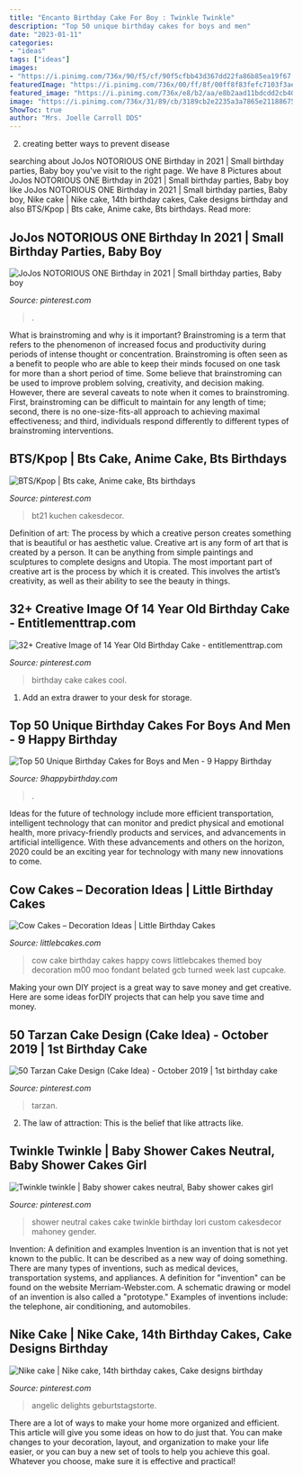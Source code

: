 ```yaml
---
title: "Encanto Birthday Cake For Boy : Twinkle Twinkle"
description: "Top 50 unique birthday cakes for boys and men"
date: "2023-01-11"
categories:
- "ideas"
tags: ["ideas"]
images:
- "https://i.pinimg.com/736x/90/f5/cf/90f5cfbb43d367dd22fa86b85ea19f67.jpg"
featuredImage: "https://i.pinimg.com/736x/00/ff/8f/00ff8f83fefc7103f3ae97b613e51345.jpg"
featured_image: "https://i.pinimg.com/736x/e8/b2/aa/e8b2aad11bdcdd2cb40a991c6cf0d2a2.jpg"
image: "https://i.pinimg.com/736x/31/89/cb/3189cb2e2235a3a7865e2118867501d5.jpg"
ShowToc: true
author: "Mrs. Joelle Carroll DDS"
---
```



2. creating better ways to prevent disease 

	

		
searching about JoJos NOTORIOUS ONE Birthday in 2021 | Small birthday parties, Baby boy you've visit to the right page. We have 8 Pictures about JoJos NOTORIOUS ONE Birthday in 2021 | Small birthday parties, Baby boy like JoJos NOTORIOUS ONE Birthday in 2021 | Small birthday parties, Baby boy, Nike cake | Nike cake, 14th birthday cakes, Cake designs birthday and also BTS/Kpop | Bts cake, Anime cake, Bts birthdays. Read more:
		
    
## JoJos NOTORIOUS ONE Birthday In 2021 | Small Birthday Parties, Baby Boy

<img loading=lazy src="https://i.pinimg.com/736x/90/f5/cf/90f5cfbb43d367dd22fa86b85ea19f67.jpg" onerror="this.onerror=null;this.src='https://tse2.mm.bing.net/th?id=OIP._I0mITY7D3YQ5NV-br6a7gHaJ3&amp;pid=15.1';" alt="JoJos NOTORIOUS ONE Birthday in 2021 | Small birthday parties, Baby boy">

_Source: pinterest.com_

>. 

	

What is brainstroming and why is it important?
Brainstroming is a term that refers to the phenomenon of increased focus and productivity during periods of intense thought or concentration. Brainstroming is often seen as a benefit to people who are able to keep their minds focused on one task for more than a short period of time. Some believe that brainstroming can be used to improve problem solving, creativity, and decision making. However, there are several caveats to note when it comes to brainstroming. First, brainstroming can be difficult to maintain for any length of time; second, there is no one-size-fits-all approach to achieving maximal effectiveness; and third, individuals respond differently to different types of brainstroming interventions.

    
## BTS/Kpop | Bts Cake, Anime Cake, Bts Birthdays

<img loading=lazy src="https://i.pinimg.com/736x/00/ff/8f/00ff8f83fefc7103f3ae97b613e51345.jpg" onerror="this.onerror=null;this.src='https://tse1.mm.bing.net/th?id=OIP.oAaN1i3gBuUIOmcY1akeHwHaLL&amp;pid=15.1';" alt="BTS/Kpop | Bts cake, Anime cake, Bts birthdays">

_Source: pinterest.com_

>bt21 kuchen cakesdecor. 

	

Definition of art: The process by which a creative person creates something that is beautiful or has aesthetic value.
Creative art is any form of art that is created by a person. It can be anything from simple paintings and sculptures to complete designs and Utopia. The most important part of creative art is the process by which it is created. This involves the artist’s creativity, as well as their ability to see the beauty in things.

    
## 32+ Creative Image Of 14 Year Old Birthday Cake - Entitlementtrap.com

<img loading=lazy src="https://i.pinimg.com/736x/13/14/09/131409d6a449a73a9bea91733ab6886c.jpg" onerror="this.onerror=null;this.src='https://tse4.mm.bing.net/th?id=OIP.f9SpQ-FLyVfKvVjz5cS6lwHaNK&amp;pid=15.1';" alt="32+ Creative Image of 14 Year Old Birthday Cake - entitlementtrap.com">

_Source: pinterest.com_

>birthday cake cakes cool. 

	

1. Add an extra drawer to your desk for storage.

    
## Top 50 Unique Birthday Cakes For Boys And Men - 9 Happy Birthday

<img loading=lazy src="https://www.9happybirthday.com/wp-content/uploads/2017/10/Birthday-Cake-for-Little-Boys-caterpillar-640x960.jpg" onerror="this.onerror=null;this.src='https://tse4.mm.bing.net/th?id=OIP.65oZbG1pNidE8pC3zYJJgwHaLH&amp;pid=15.1';" alt="Top 50 Unique Birthday Cakes for Boys and Men - 9 Happy Birthday">

_Source: 9happybirthday.com_

>. 

	

Ideas for the future of technology include more efficient transportation, intelligent technology that can monitor and predict physical and emotional health, more privacy-friendly products and services, and advancements in artificial intelligence. With these advancements and others on the horizon, 2020 could be an exciting year for technology with many new innovations to come.

    
## Cow Cakes – Decoration Ideas | Little Birthday Cakes

<img loading=lazy src="https://www.littlebcakes.com/wp-content/uploads/2014/01/Cow-Cake-Images-768x1024.jpg" onerror="this.onerror=null;this.src='https://tse2.mm.bing.net/th?id=OIP.K3CLj0TlBLWtsD8Jlowi1wHaJ4&amp;pid=15.1';" alt="Cow Cakes – Decoration Ideas | Little Birthday Cakes">

_Source: littlebcakes.com_

>cow cake birthday cakes happy cows littlebcakes themed boy decoration m00 moo fondant belated gcb turned week last cupcake. 

	

Making your own DIY project is a great way to save money and get creative. Here are some ideas forDIY projects that can help you save time and money.

    
## 50 Tarzan Cake Design (Cake Idea) - October 2019 | 1st Birthday Cake

<img loading=lazy src="https://i.pinimg.com/736x/31/89/cb/3189cb2e2235a3a7865e2118867501d5.jpg" onerror="this.onerror=null;this.src='https://tse3.mm.bing.net/th?id=OIP.RPHruBhWJkxxY8G6PgHuHwHaKb&amp;pid=15.1';" alt="50 Tarzan Cake Design (Cake Idea) - October 2019 | 1st birthday cake">

_Source: pinterest.com_

>tarzan. 

	

2. The law of attraction: This is the belief that like attracts like.

    
## Twinkle Twinkle | Baby Shower Cakes Neutral, Baby Shower Cakes Girl

<img loading=lazy src="https://i.pinimg.com/736x/e7/38/55/e738552f5e6969a2e53cb2d4037942e0.jpg" onerror="this.onerror=null;this.src='https://tse1.mm.bing.net/th?id=OIP.LIM_fFrI6XAHvGq7KwfhmAHaLt&amp;pid=15.1';" alt="Twinkle twinkle | Baby shower cakes neutral, Baby shower cakes girl">

_Source: pinterest.com_

>shower neutral cakes cake twinkle birthday lori custom cakesdecor mahoney gender. 

	

Invention: A definition and examples
Invention is an invention that is not yet known to the public. It can be described as a new way of doing something. There are many types of inventions, such as medical devices, transportation systems, and appliances. 
A definition for "invention" can be found on the website Merriam-Webster.com. A schematic drawing or model of an invention is also called a "prototype." 
Examples of inventions include: the telephone, air conditioning, and automobiles.

    
## Nike Cake | Nike Cake, 14th Birthday Cakes, Cake Designs Birthday

<img loading=lazy src="https://i.pinimg.com/736x/e8/b2/aa/e8b2aad11bdcdd2cb40a991c6cf0d2a2.jpg" onerror="this.onerror=null;this.src='https://tse3.mm.bing.net/th?id=OIP.Nwj8TmvghDQwS5kJCP-n3QHaKp&amp;pid=15.1';" alt="Nike cake | Nike cake, 14th birthday cakes, Cake designs birthday">

_Source: pinterest.com_

>angelic delights geburtstagstorte. 

	

There are a lot of ways to make your home more organized and efficient. This article will give you some ideas on how to do just that. You can make changes to your decoration, layout, and organization to make your life easier, or you can buy a new set of tools to help you achieve this goal. Whatever you choose, make sure it is effective and practical!

